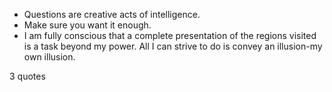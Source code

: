  - Questions are creative acts of intelligence.
 - Make sure you want it enough.
 - I am fully conscious that a complete presentation of the regions visited is a task beyond my power. All I can strive to do is convey an illusion-my own illusion.

3 quotes